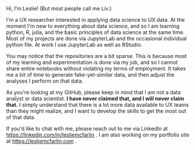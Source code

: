 Hi, I’m Leslie! (But most people call me Liv.)

I'm a UX researcher interested in applying data science to UX data. At the moment I'm new to everything about data science, and so I am learning python, R, julia, and the basic principles of data science at the same time. Most of my projects are done via JupyterLab and the occasional individual python file. At work I use JupyterLab as well as RStudio.

You may notice that the repositories are a bit sparse. This is because most of my learning and experimentation is done via my job, and so I cannot share entire notebooks without violating my terms of employment. It takes me a bit of time to generate fake-yet-similar data, and then adjust the analyses I perform on that data.

As you're looking at my GitHub, please keep in mind that I am not a data analyst or data scientist. __I have never claimed that, and I will never claim that.__ I simply understand that there is a lot more data available to UX teams than they might realize, and I want to develop the skills to get the most out of that data.

If you'd like to chat with me, please reach out to me via LinkedIn at https://linkedin.com/in/lesliemcfarlin . I am also working on my portfolio site at https://lesliemcfarlin.com .

<!---
lammypi/lammypi is a ✨ special ✨ repository because its `README.md` (this file) appears on your GitHub profile.
You can click the Preview link to take a look at your changes.
--->
